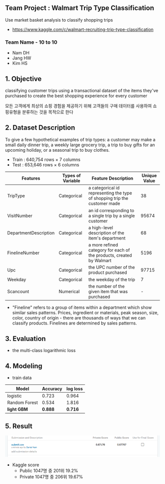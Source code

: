 ## Team Project : Walmart Trip Type Classification
Use market basket analysis to classify shopping trips
- https://www.kaggle.com/c/walmart-recruiting-trip-type-classification

### Team Name - 10 to 10
- Nam DH
- Jang HW
- Kim HS

## 1. Objective
classifying customer trips using a transactional dataset of the items they've purchased to create the best shopping experience for every customer

모든 고객에게 최상의 쇼핑 경험을 제공하기 위해 고객들의 구매 데이터를 사용하여 쇼핑유형을 분류하는 것을 목적으로 한다

## 2. Dataset Description
To give a few hypothetical examples of trip types: a customer may make a small daily dinner trip, a weekly large grocery trip, a trip to buy gifts for an upcoming holiday, or a seasonal trip to buy clothes.

- Train : 640,754 rows × 7 columns
- Test : 653,646 rows × 6 columns

Features|Types of Variable|Feature Description|Unique Value
--------|------------|------------|----------
TripType|Categorical|a categorical id representing the type of shopping trip the customer made|38
VisitNumber|Categorical|an id corresponding to a single trip by a single customer|95674
DepartmentDescription|Categorical|a high-level description of the item's department|68
FinelineNumber|Categorical|a more refined category for each of the products, created by Walmart|5196
Upc|Categorical|the UPC number of the product purchased|97715
Weekday|Categorical|the weekday of the trip|7
Scancount|Numerical|the number of the given item that was purchased|-

* "Fineline" refers to a group of items within a department which show similar sales patterns. Prices, ingredient or materials, peak season, size, color, country of origin - there are thousands of ways that we can classify products. Finelines are determined by sales patterns.

## 3. Evaluation
- the multi-class logarithmic loss

## 4. Modeling
- train data

Model|Accuracy|log loss
-----|--------|--------
logistic|0.723|0.964
Random Forest|0.534|1.816
**light GBM**|**0.888**|**0.716**

## 5. Result
<img src="kaggle_result.jpg">

- Kaggle score
  - Public 1047명 중 201위 19.2%
  - Private 1047명 중 206위 19.67%
